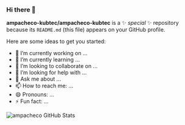 ### Hi there 👋


**ampacheco-kubtec/ampacheco-kubtec** is a ✨ _special_ ✨ repository because its `README.md` (this file) appears on your GitHub profile.

Here are some ideas to get you started:

- 🔭 I’m currently working on ...
- 🌱 I’m currently learning ...
- 👯 I’m looking to collaborate on ...
- 🤔 I’m looking for help with ...
- 💬 Ask me about ...
- 📫 How to reach me: ...
- 😄 Pronouns: ...
- ⚡ Fun fact: ...


![ampacheco GitHub Stats](https://github-readme-stats.vercel.app/api?username=ampacheco&show_icons=true&theme=graywhite)
